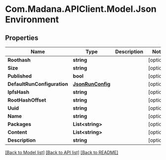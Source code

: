 
# Com.Madana.APIClient.Model.JsonEnvironment

## Properties

Name | Type | Description | Notes
------------ | ------------- | ------------- | -------------
**Roothash** | **string** |  | [optional] 
**Size** | **string** |  | [optional] 
**Published** | **bool** |  | [optional] 
**DefaultRunConfiguration** | [**JsonRunConfig**](JsonRunConfig.md) |  | [optional] 
**IpfsHash** | **string** |  | [optional] 
**RootHashOffset** | **string** |  | [optional] 
**Uuid** | **string** |  | [optional] 
**Name** | **string** |  | [optional] 
**Packages** | **List&lt;string&gt;** |  | [optional] 
**Content** | **List&lt;string&gt;** |  | [optional] 
**Description** | **string** |  | [optional] 

[[Back to Model list]](../README.md#documentation-for-models)
[[Back to API list]](../README.md#documentation-for-api-endpoints)
[[Back to README]](../README.md)


